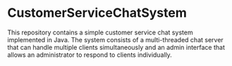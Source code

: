 # CustomerServiceChatSystem
This repository contains a simple customer service chat system implemented in Java. The system consists of a multi-threaded chat server that can handle multiple clients simultaneously and an admin interface that allows an administrator to respond to clients individually.
